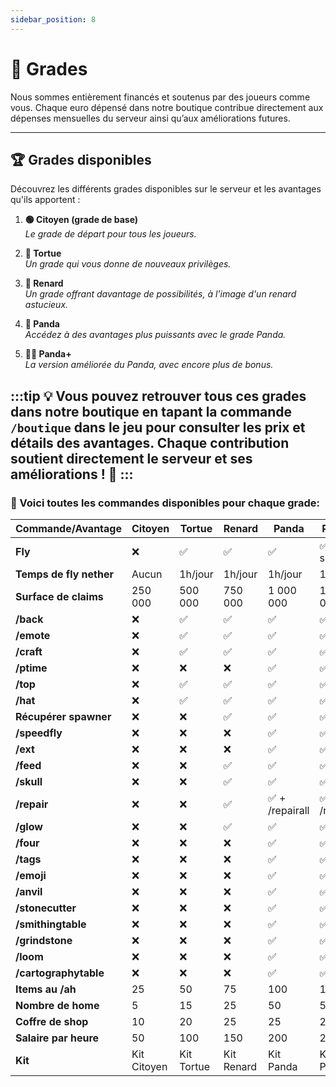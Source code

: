 ```yaml
---
sidebar_position: 8
---
```


# 👑 Grades

Nous sommes entièrement financés et soutenus par des joueurs comme vous. Chaque euro dépensé dans notre boutique contribue directement aux dépenses mensuelles du serveur ainsi qu’aux améliorations futures.

---

## 🏆 Grades disponibles

Découvrez les différents grades disponibles sur le serveur et les avantages qu'ils apportent :

1. **🟢 Citoyen (grade de base)**  
   *Le grade de départ pour tous les joueurs.*

2. **🐢 Tortue**  
   *Un grade qui vous donne de nouveaux privilèges.*

3. **🦊 Renard**  
   *Un grade offrant davantage de possibilités, à l'image d'un renard astucieux.*

4. **🐼 Panda**  
   *Accédez à des avantages plus puissants avec le grade Panda.*

5. **🐼✨ Panda+**  
   *La version améliorée du Panda, avec encore plus de bonus.*

:::tip
💡 **Vous pouvez retrouver tous ces grades dans notre boutique** en tapant la commande `/boutique` dans le jeu pour consulter les prix et détails des avantages. Chaque contribution soutient directement le serveur et ses améliorations ! 🚀
:::
---

### 🚀 Voici toutes les commandes disponibles pour chaque grade: 

| Commande/Avantage          | Citoyen | Tortue | Renard | Panda | Panda+         |
|----------------------------|---------|---|---|---|----------------|
| **Fly**                     | ❌      | ✅ | ✅ | ✅ | ✅ + au spawn   |
| **Temps de fly nether**      | Aucun   | 1h/jour | 1h/jour | 1h/jour | 1h/jour        |
| **Surface de claims**        | 250 000 | 500 000 | 750 000 | 1 000 000 | 1 000 000      |
| **/back**                   | ❌      | ✅ | ✅ | ✅ | ✅              |
| **/emote**                  | ❌      | ✅ | ✅ | ✅ | ✅              |
| **/craft**                  | ❌      | ✅ | ✅ | ✅ | ✅              |
| **/ptime**                  | ❌      | ❌ | ❌ | ✅ | ✅              |
| **/top**                    | ❌      | ✅ | ✅ | ✅ | ✅              |
| **/hat**                    | ❌      | ✅ | ✅ | ✅ | ✅              |
| **Récupérer spawner**        | ❌      | ❌ | ✅ | ✅ | ✅              |
| **/speedfly**               | ❌      | ❌ | ❌ | ✅ | ✅              |
| **/ext**                    | ❌      | ❌ | ❌ | ✅ | ✅              |
| **/feed**                   | ❌      | ❌ | ✅ | ✅ | ✅              |
| **/skull**                  | ❌      | ❌ | ✅ | ✅ | ✅              |
| **/repair**                 | ❌      | ❌ | ✅ | ✅ + /repairall | ✅ + /repairall |
| **/glow**                   | ❌      | ❌ | ✅ | ✅ | ✅              |
| **/four**                   | ❌      | ❌ | ❌ | ✅ | ✅              |
| **/tags**                   | ❌      | ❌ | ❌ | ✅ | ✅              |
| **/emoji**                  | ❌      | ❌ | ❌ | ✅ | ✅              |
| **/anvil**                  | ❌      | ❌ | ❌ | ✅ | ✅              |
| **/stonecutter**            | ❌      | ❌ | ❌ | ✅ | ✅              |
| **/smithingtable**          | ❌      | ❌ | ❌ | ✅ | ✅              |
| **/grindstone**             | ❌      | ❌ | ❌ | ✅ | ✅              |
| **/loom**                   | ❌      | ❌ | ❌ | ✅ | ✅              |
| **/cartographytable**       | ❌      | ❌ | ❌ | ✅ | ✅              |
| **Items au /ah**             | 25      | 50 | 75 | 100 | 100            |
| **Nombre de home**           | 5       | 15 | 25 | 50 | 50             |
| **Coffre de shop**           | 10      | 20 | 25 | 25 | 25             |
| **Salaire par heure**        | 50      | 100 | 150 | 200 | 200            |
| **Kit**                     | Kit Citoyen | Kit Tortue | Kit Renard | Kit Panda | Kit Panda      |
